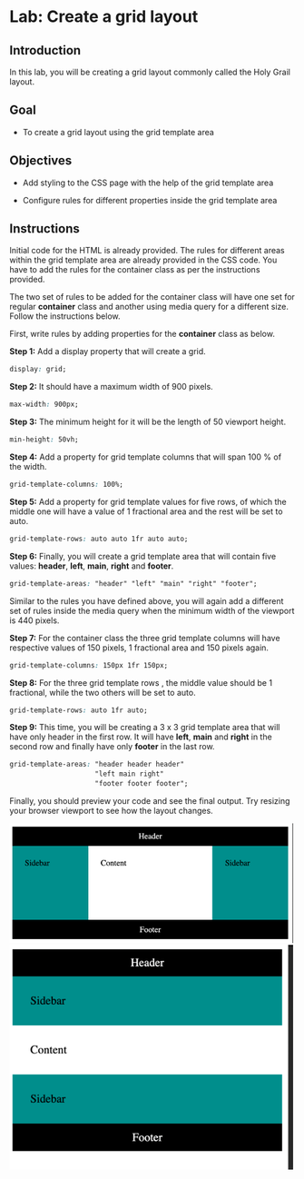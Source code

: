 # Lab: Create a grid layout

## Introduction

In this lab, you will be creating a grid layout commonly called the Holy Grail layout.

## Goal

- To create a grid layout  using the grid template area 

## Objectives

- Add styling to the CSS page with the help of the grid template area 

- Configure rules for different properties inside the grid template area

## Instructions

Initial code for the HTML is already provided. The rules for different areas within the grid template area are already provided in the CSS code. You have to add the rules for the container class as per the instructions provided.

The two set of rules to be added for the container class will have one set for regular __container__ class and another using media query for a different size. Follow the instructions below.

First, write rules by adding properties for the __container__ class as below.

__Step 1:__ Add a display property that will create a grid.
```css
display: grid;
```

__Step 2:__ It should have a maximum width of 900 pixels.
```css
max-width: 900px;
```

__Step 3:__ The minimum height for it will be the length of 50 viewport height.
```css
min-height: 50vh;
```

__Step 4:__ Add a property for grid template columns that will span 100 % of the width.
```css
grid-template-columns: 100%;
```

__Step 5:__ Add a property for grid template values for five rows, of which the middle one will have a value of 1 fractional area and the rest will be set to auto.
```css
grid-template-rows: auto auto 1fr auto auto;
```

__Step 6:__ Finally, you will create a grid template area that will contain five values: __header__, __left__, __main__, __right__ and __footer__.
```css
grid-template-areas: "header" "left" "main" "right" "footer";
```

Similar to the rules you have defined above, you will again add a different set of rules inside the media query when the minimum width of the viewport is 440 pixels. 

__Step 7:__ For the container class the three grid template columns will have respective values of 150 pixels, 1 fractional area and 150 pixels again.
```css
grid-template-columns: 150px 1fr 150px;
```

__Step 8:__ For the three grid template rows , the middle value should be 1 fractional, while the two others will be set to auto.
```css
grid-template-rows: auto 1fr auto;
```

__Step 9:__ This time, you will be creating a 3 x 3 grid template area that will have only header in the first row. It will have __left__, __main__ and __right__ in the second row and finally have only __footer__ in the last row.
```css
grid-template-areas: "header header header" 
                     "left main right" 
					 "footer footer footer";
```

Finally, you should preview your code and see the final output.  Try resizing your browser viewport to see how the layout changes.

<img src="./img1.png" width=500>

<img src="./img2.png" width=500>
